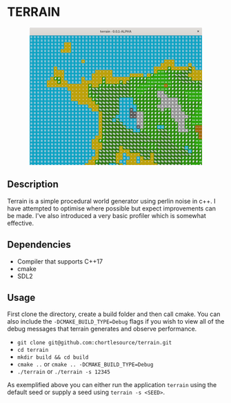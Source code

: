 # TERRAIN
<p align="center">
  <img src="asset/gfx/screenshot.png" />
</p>

## Description

Terrain is a simple procedural world generator using perlin noise in c++. I have attempted to optimise where possible but expect improvements can be made. I've also introduced a very basic profiler which is somewhat effective.

## Dependencies
- Compiler that supports C++17
- cmake
- SDL2

## Usage

First clone the directory, create a build folder and then call cmake. You can also include the `-DCMAKE_BUILD_TYPE=Debug` flags if you wish to view all of the debug messages that terrain generates and observe performance.

- `git clone git@github.com:chortlesource/terrain.git`
- `cd terrain`
- `mkdir build && cd build`
- `cmake ..` or `cmake .. -DCMAKE_BUILD_TYPE=Debug`
- `./terrain` or `./terrain -s 12345`


As exemplified above you can either run the application `terrain` using the default seed or supply a seed using `terrain -s <SEED>`.
